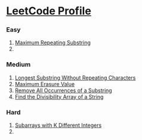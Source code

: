 # [LeetCode Profile](https://leetcode.com/rahulb_001/)

### Easy
1. [Maximum Repeating Substring](https://leetcode.com/problems/maximum-repeating-substring/)
2. 

### Medium 
 1. [Longest Substring Without Repeating Characters](https://leetcode.com/problems/longest-substring-without-repeating-characters/)
 2. [Maximum Erasure Value](https://leetcode.com/problems/maximum-erasure-value/)
 3. [Remove All Occurrences of a Substring](https://leetcode.com/problems/remove-all-occurrences-of-a-substring/description/)
 4. [Find the Divisibility Array of a String](https://tinyl.io/7xEp)

 
 ### Hard
 1. [Subarrays with K Different Integers](https://leetcode.com/problems/subarrays-with-k-different-integers/)
 2. 
   

